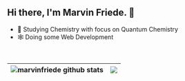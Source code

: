 ## Hi there, I'm Marvin Friede. 👋

- :test_tube: Studying Chemistry with focus on Quantum Chemistry
- :spider_web: Doing some Web Development

<br>

| <img align="center" src="https://github-readme-stats-marvinfriede.vercel.app/api?username=marvinfriede&show_icons=true&hide_border=true&count_private=true&theme=darcula&hide=stars" alt="marvinfriede github stats" /> | <img align="center" src="https://github-readme-stats-marvinfriede.vercel.app/api/top-langs/?username=marvinfriede&layout=compact&hide_border=true&hide=jupyter%20notebook,tex&langs_count=6&count_private=true&theme=darcula" /> |
| ------------- | ------------- |
